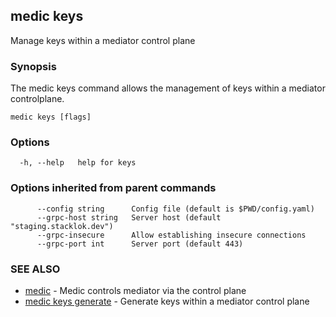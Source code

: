 ## medic keys

Manage keys within a mediator control plane

### Synopsis

The medic keys command allows the management of keys within a 
mediator controlplane.

```
medic keys [flags]
```

### Options

```
  -h, --help   help for keys
```

### Options inherited from parent commands

```
      --config string      Config file (default is $PWD/config.yaml)
      --grpc-host string   Server host (default "staging.stacklok.dev")
      --grpc-insecure      Allow establishing insecure connections
      --grpc-port int      Server port (default 443)
```

### SEE ALSO

* [medic](medic.md)	 - Medic controls mediator via the control plane
* [medic keys generate](medic_keys_generate.md)	 - Generate keys within a mediator control plane

